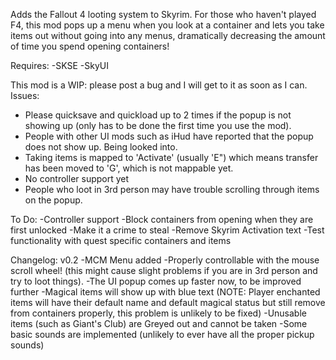 Adds the Fallout 4 looting system to Skyrim.  For those who haven't played F4, this mod pops up a menu when you look at a container and lets you take items out without going into any menus, dramatically decreasing the amount of time you spend opening containers!  

Requires: 
-SKSE 
-SkyUI 

This mod is a WIP: please post a bug and I will get to it as soon as I can.  
Issues:
- Please quicksave and quickload up to 2 times if the popup is not showing up (only has to be done the first time you use the mod).
- People with other UI mods such as iHud have reported that the popup does not show up.  Being looked into.
- Taking items is mapped to 'Activate' (usually 'E") which means transfer has been moved to 'G', which is not mappable yet.
- No controller support yet
- People who loot in 3rd person may have trouble scrolling through items on the popup.

To Do: 
-Controller support
-Block containers from opening when they are first unlocked 
-Make it a crime to steal 
-Remove Skyrim Activation text 
-Test functionality with quest specific containers and items

Changelog:
v0.2
-MCM Menu added
-Properly controllable with the mouse scroll wheel! (this might cause slight problems if you are in 3rd person and try to loot things). 
-The UI popup comes up faster now, to be improved further 
-Magical items will show up with blue text (NOTE: Player enchanted items will have their default name and default magical status but still remove from containers properly, this problem is unlikely to be fixed) 
-Unusable items (such as Giant's Club) are Greyed out and cannot be taken 
-Some basic sounds are implemented (unlikely to ever have all the proper pickup sounds)